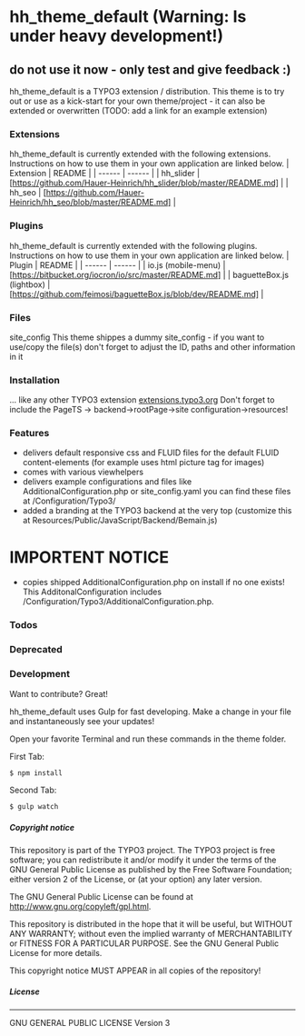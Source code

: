 # hh_theme_default (Warning: Is under heavy development!)
## do not use it now - only test and give feedback :)
hh_theme_default is a TYPO3 extension / distribution.
This theme is to try out or use as a kick-start for your own theme/project - it can also be extended or overwritten (TODO: add a link for an example extension)

### Extensions
hh_theme_default is currently extended with the following extensions. Instructions on how to use them in your own application are linked below.
| Extension | README |
| ------ | ------ |
| hh_slider | [https://github.com/Hauer-Heinrich/hh_slider/blob/master/README.md] |
| hh_seo | [https://github.com/Hauer-Heinrich/hh_seo/blob/master/README.md] |

### Plugins
hh_theme_default is currently extended with the following plugins. Instructions on how to use them in your own application are linked below.
| Plugin | README |
| ------ | ------ |
| io.js (mobile-menu) | [https://bitbucket.org/iocron/io/src/master/README.md] |
| baguetteBox.js (lightbox) | [https://github.com/feimosi/baguetteBox.js/blob/dev/README.md] |

### Files
site_config
This theme shippes a dummy site_config - if you want to use/copy the file(s) don't forget to adjust the ID, paths and other information in it

### Installation
... like any other TYPO3 extension [extensions.typo3.org](https://extensions.typo3.org/ "TYPO3 Extension Repository")
Don't forget to include the PageTS -> backend->rootPage->site configuration->resources!

### Features
 - delivers default responsive css and FLUID files for the default FLUID content-elements (for example uses html picture tag for images)
 - comes with various viewhelpers
 - delivers example configurations and files like AdditionalConfiguration.php or site_config.yaml you can find these files at /Configuration/Typo3/
 - added a branding at the TYPO3 backend at the very top (customize this at Resources/Public/JavaScript/Backend/Bemain.js)

# IMPORTENT NOTICE
 - copies shipped AdditionalConfiguration.php on install if no one exists! This AdditonalConfiguration includes /Configuration/Typo3/AdditionalConfiguration.php.

### Todos

### Deprecated

### Development

Want to contribute? Great!

hh_theme_default uses Gulp for fast developing.
Make a change in your file and instantaneously see your updates!

Open your favorite Terminal and run these commands in the theme folder.

First Tab:
```sh
$ npm install
```

Second Tab:
```sh
$ gulp watch
```

##### Copyright notice

This repository is part of the TYPO3 project. The TYPO3 project is
free software; you can redistribute it and/or modify
it under the terms of the GNU General Public License as published by
the Free Software Foundation; either version 2 of the License, or
(at your option) any later version.

The GNU General Public License can be found at
http://www.gnu.org/copyleft/gpl.html.

This repository is distributed in the hope that it will be useful,
but WITHOUT ANY WARRANTY; without even the implied warranty of
MERCHANTABILITY or FITNESS FOR A PARTICULAR PURPOSE.  See the
GNU General Public License for more details.

This copyright notice MUST APPEAR in all copies of the repository!

##### License
----
GNU GENERAL PUBLIC LICENSE Version 3
